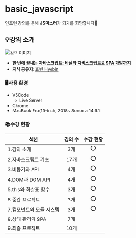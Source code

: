 # basic_javascript
인프런 강의를 통해 **JS마스터**가 되기를 희망합니다🤩

## 💡강의 소개
![강의 이미지](https://velog.velcdn.com/images/hbin12212/post/6c7b0720-7c69-474d-ad11-9f3911c5afaa/image.png)
- [**한 번에 끝내는 자바스크립트: 바닐라 자바스크립트로 SPA 개발까지**](https://inf.run/mcKNC) 
- **지식 공유자**: [효빈 Hyobin](https://www.inflearn.com/users/849109/@hyobb)

### 🖥️사용 환경
- VSCode
  - Live Server
- Chrome
- MacBook Pro(15-inch, 2018): Sonoma 14.6.1

### 📚수강 현황
|섹션|강의 수|수강 현황|
|-|:-:|:-:|
|1.강의 소개|3개|⭕️|
|2.자바스크립트 기초|17개|⭕️|
|3.비동기와 API|4개|⭕️|
|4.DOM과 DOM API|4개|⭕️|
|5.this와 화살표 함수|3개|⭕️|
|6.중간 프로젝트|3개|⭕️|
|7.컴포넌트와 모듈 시스템|3개|⭕️|
|8.상태 관리와 SPA|7개||
|9.최종 프로젝트|10개||
